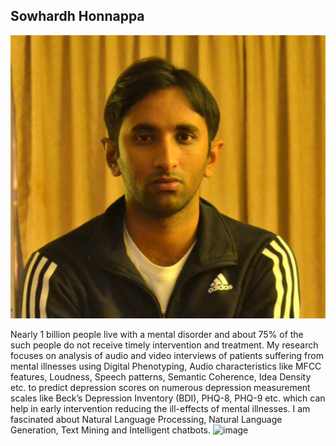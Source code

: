 ## Sowhardh Honnappa

![sowhardh_image](/images/sowhardh.PNG)

Nearly 1 billion people live with a mental disorder and about 75% of the such people do not receive timely intervention and treatment. 
My research focuses on analysis of audio and video interviews of patients suffering from mental illnesses using Digital Phenotyping, Audio characteristics like MFCC features, Loudness, Speech patterns, Semantic Coherence, Idea Density etc. to predict depression scores on numerous depression measurement scales like Beck’s Depression Inventory (BDI), PHQ-8, PHQ-9 etc. which can help in early intervention reducing the ill-effects of mental illnesses.
I am fascinated about Natural Language Processing, Natural Language Generation, Text Mining and Intelligent chatbots.
![image](https://user-images.githubusercontent.com/7328194/162552400-1ae938bd-75a6-4bd5-839f-6a8612f15f16.png)


